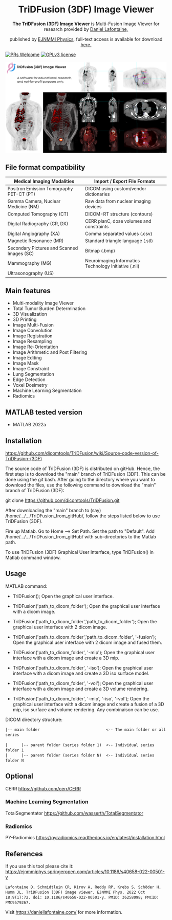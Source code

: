 
<div align="center">
  <h1>TriDFusion (3DF) Image Viewer</h1>
  <p><strong>The TriDFusion (3DF) Image Viewer</strong> is Multi-Fusion Image Viewer for research provided by <a href="https://daniellafontaine.com/">Daniel Lafontaine,</a></p><p>published by <a href="https://ejnmmiphys.springeropen.com/articles/10.1186/s40658-022-00501-y">EJNMMI Physics</a>, full-text access is available for download<a href="https://rdcu.be/cXP9i/"> here.</a></p> 
</div>
  
  
[![PRs Welcome](https://img.shields.io/badge/PRs-welcome-brightgreen.svg?style=flat-square)](https://github.com/dicomtools/TriDFusion)
[![GPLv3 license](https://img.shields.io/badge/License-GPLv3-blue.svg)](https://github.com/dicomtools/TriDFusion/blob/main/LICENSE)

![TriDFusion](images/TriDFusionMontage.png)

## File format compatibility

| Medical Imaging Modalities                 | Import / Export File Formats                         |
| ------------------------------------------ | ---------------------------------------------------- |
| Positron Emission Tomography PET-CT (PT)   | DICOM using custom/vendor dictionaries               |
| Gamma Camera, Nuclear Medicine (NM)        | Raw data from nuclear imaging devices                |
| Computed Tomography (CT)                   | DICOM-RT structure (contours)                        |
| Digital Radiography (CR, DX)               | CERR planC, dose volumes and constraints             |
| Digital Angiography (XA)                   | Comma separated values (.csv)                        |
| Magnetic Resonance (MR)                    | Standard triangle language (.stl)                    |
| Secondary Pictures and Scanned Images (SC) | Bitmap (.bmp)                                        |
| Mammography (MG)                           | Neuroimaging Informatics Technology Initiative (.nii)|
| Ultrasonography (US)                       |                                                      |

## Main features
- Multi-modality Image Viewer
- Total Tumor Burden Determination
- 3D Visualization
- 3D Printing
- Image Multi-Fusion
- Image Convolution
- Image Registration
- Image Resampling
- Image Re-Orientation
- Image Arithmetic and Post Filtering
- Image Editing
- Image Mask
- Image Constraint
- Lung Segmentation
- Edge Detection
- Voxel Dosimetry
- Machine Learning Segmentation
- Radiomics

## MATLAB tested version

* MATLAB 2022a

## Installation

https://github.com/dicomtools/TriDFusion/wiki/Source-code-version-of-TriDFusion-(3DF)

The source code of TriDFusion (3DF) is distributed on gitHub. Hence, the first step is to download the "main" branch of TriDFusion (3DF). This can be done using the git bash. After going to the directory where you want to download the files, use the following command to download the "main" branch of TriDFusion (3DF): 

git clone https://github.com/dicomtools/TriDFusion.git

After downloading the "main" branch to (say) /home/.../.../TriDFusion_from_gitHub/, follow the steps listed below to use TriDFusion (3DF).

Fire up Matlab. Go to Home --> Set Path. Set the path to "Default". Add /home/.../.../TriDFusion_from_gitHub/ with sub-directories to the Matlab path.

To use TriDFusion (3DF) Graphical User Interface, type TriDFusion() in Matlab command window.

## Usage

MATLAB command:

* TriDFusion(); Open the graphical user interface.

* TriDFusion('path_to_dicom_folder'); Open the graphical user interface with a dicom image.

* TriDFusion('path_to_dicom_folder','path_to_dicom_folder'); Open the graphical user interface with 2 dicom image.

* TriDFusion('path_to_dicom_folder','path_to_dicom_folder', '-fusion'); Open the graphical user interface with 2 dicom image and fused them.

* TriDFusion('path_to_dicom_folder', '-mip'); Open the graphical user interface with a dicom image and create a 3D mip.

* TriDFusion('path_to_dicom_folder', '-iso'); Open the graphical user interface with a dicom image and create a 3D iso surface model.

* TriDFusion('path_to_dicom_folder', '-vol'); Open the graphical user interface with a dicom image and create a 3D volume rendering.

* TriDFusion('path_to_dicom_folder', '-mip', '-iso', '-vol'); Open the graphical user interface with a dicom image and create a fusion of a 3D mip, iso surface and volume rendering. Any combinaison can be use. 

DICOM directory structure:


    |-- main folder                             <-- The main folder or all series  

    |      |-- parent folder (series folder 1)  <-- Individual series folder 1
    |      |-- parent folder (series folder N)  <-- Individual series folder N
	
## Optional

CERR 
https://github.com/cerr/CERR

### Machine Learning Segmentation
TotalSegmentator
https://github.com/wasserth/TotalSegmentator

### Radiomics
PY-Radiomics 
https://pyradiomics.readthedocs.io/en/latest/installation.html

## References 

If you use this tool please cite it:
https://ejnmmiphys.springeropen.com/articles/10.1186/s40658-022-00501-y
```
Lafontaine D, Schmidtlein CR, Kirov A, Reddy RP, Krebs S, Schöder H, Humm JL. TriDFusion (3DF) image viewer. EJNMMI Phys. 2022 Oct 18;9(1):72. doi: 10.1186/s40658-022-00501-y. PMID: 36258098; PMCID: PMC9579267.
```

Visit https://daniellafontaine.com/ for more information.